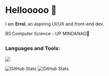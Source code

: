 <h1>Hellooooo 🫶</h1>
I am <strong>Errol</strong>, an aspiring UI/UX and front-end dev.
<p>BS Computer Science - UP MINDANAO🌻</p>

##

<h3 align="left">Languages and Tools:</h3>

<div>
  <p>
    <a href="https://skillicons.dev">
      <img src="https://skillicons.dev/icons?i=c,cpp,html,css,js,ts,nextjs,vite,react,sass,tailwind,figma,ps,vue" />
    </a>
  </p>
</div>


<!---
errolJames59/errolJames59 is a ✨ special ✨ repository because its `README.md` (this file) appears on your GitHub profile.
You can click the Preview link to take a look at your changes.
--->
![GitHub Stats](https://github-readme-stats.vercel.app/api?username=errolJames59&theme=prussian&show_icons=true&hide_border=true&count_private=true)
![GitHub Stats](https://github-readme-streak-stats.herokuapp.com/?user=errolJames59&theme=prussian&hide_border=true)
